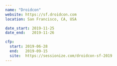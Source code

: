 ```yaml
---
name: "Droidcon"
website: https://sf.droidcon.com
location: San Francisco, CA, USA

date_start: 2019-11-25
date_end:   2019-11-26

cfp:
  start: 2019-06-28
  end:   2019-09-15
  site:  https://sessionize.com/droidcon-sf-2019
---
```

